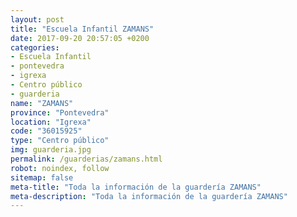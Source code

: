 ```yaml
---
layout: post
title: "Escuela Infantil ZAMANS"
date: 2017-09-20 20:57:05 +0200
categories:
- Escuela Infantil
- pontevedra
- igrexa
- Centro público
- guarderia
name: "ZAMANS"
province: "Pontevedra"
location: "Igrexa"
code: "36015925"
type: "Centro público"
img: guarderia.jpg
permalink: /guarderias/zamans.html
robot: noindex, follow
sitemap: false
meta-title: "Toda la información de la guardería ZAMANS"
meta-description: "Toda la información de la guardería ZAMANS"
---
```

